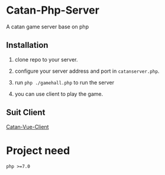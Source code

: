 # Catan-Php-Server

A catan game server base on php

## Installation

1. clone repo to your server.

2. configure your server address and port in `catanserver.php`.

3. run `php ./gamehall.php` to run the server

4. you can use client to play the game.

## Suit Client
[Catan-Vue-Client](https://github.com/wmdscjhdpy/Catan-Vue-Client)

# Project need
`php >=7.0`
